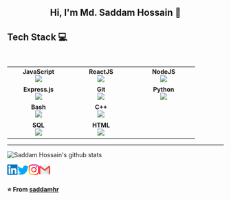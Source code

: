 <h2 align="center"> Hi, I'm Md. Saddam Hossain 👋 <br/> </h2>


<!-- <p align="center"> <samp>Hi, My name is Piyush Bajaj. I am a Computer Science B.Tech college student. I want to be at the bleeding edge of technology. 📚📈🔬, and I'm also a competitive programmer 🤩 🎈. In my repos you'll find projects created using  -->
  
  
## Tech Stack :computer:

<br>
<table>
<tbody>
 <tr>
   
<td align="center" width="20%">
<span><b><center>JavaScript</center></b></span> 
<img height=65px src="https://img.icons8.com/color/2x/javascript.png"> 
</td>

<td align="center" width="20%">
<span><b><center>ReactJS</center></b></span> 
<img height=60px src="https://img.icons8.com/ultraviolet/2x/react.png"> 
</td>

<td align="center" width="20%">
<span><b><center>NodeJS</center></b></span> 
<img height=60px src="https://img.icons8.com/color/2x/nodejs.png"> 
</td>
</tr>

<tr>
<td align="center" width="20%">
<span><b><center>Express.js</center></b></span> 
<img height=65px src="https://ibb.co/0szjzG0"> 
</td>

<td align="center" width="20%">
<span><b><center>Git</center></b></span> 
<img height=65px src="https://img.icons8.com/ios-glyphs/2x/github-2.png"> 
</td>

<td align="center" width="20%">
<span><b><center>Python</center></b></span> 
<img height=65px src="https://img.icons8.com/color/2x/python.png"> 
</td>
</tr>

<tr>
<td align="center" width="20%">
<span><b><center>Bash</center></b></span> 
<img height=65px src="https://img.icons8.com/bubbles/2x/console.png"> 
</td>

<td align="center" width="20%">
<span><b><center>C++</center></b></span> 
<img height=65px src="https://isocpp.org/assets/images/cpp_logo.png"> 
</td>


</tr>

<tr>
<td align="center" width="20%">
<span><b><center>SQL</center></b></span> 
<img height=65px src="https://img.icons8.com/ios-filled/2x/sql.png"> 
</td>

<td align="center" width="20%">
<span><b><center>HTML</center></b></span> 
<img height=65px src="https://img.icons8.com/color/2x/html-5.png"> 
</td>
</tr>

</tbody>
</table>

____



![Saddam Hossain's github stats](https://github-readme-stats.vercel.app/api?username=ChungZH&theme=gruvbox&show_icons=true)

  <a href="https://www.linkedin.com/in/saddamhr/">
    <img align="left" alt="Saddam | Linkedin" width="24px" src="https://github.com/hargun79/hargun79/blob/master/Assets/Linkedin.svg" />
  </a>
  <a href="https://twitter.com/saddam_rakib">
    <img align="left" alt="Saddam | Twitter" width="26px" src="https://github.com/hargun79/hargun79/blob/master/Assets/Twitter.svg" />
  </a>
  <a href="https://www.instagram.com/s.rakib04/">
    <img align="left" alt="Saddam | Instagram" width="24px" src="https://github.com/hargun79/hargun79/blob/master/Assets/Instagram.svg" />
  </a>
  <a href="mailto:saddambubt65@gmail.com">
    <img align="left" alt="Saddam | Gmail" width="26px" src="https://github.com/hargun79/hargun79/blob/master/Assets/Gmail.svg" />
  </a>

<br><br>

**⭐️ From [saddamhr](https://github.com/saddamhr)**
